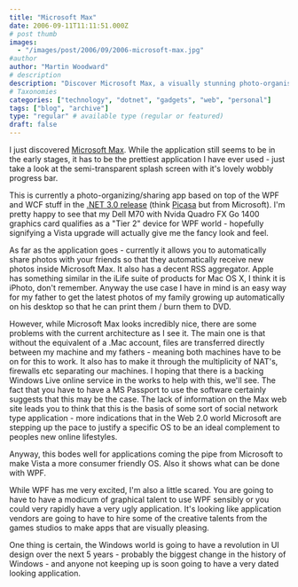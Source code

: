 ```yaml
---
title: "Microsoft Max"
date: 2006-09-11T11:11:51.000Z
# post thumb
images:
  - "/images/post/2006/09/2006-microsoft-max.jpg"
#author
author: "Martin Woodward"
# description
description: "Discover Microsoft Max, a visually stunning photo-organising app that simplifies sharing while hinting at future online capabilities."
# Taxonomies
categories: ["technology", "dotnet", "gadgets", "web", "personal"]
tags: ["blog", "archive"]
type: "regular" # available type (regular or featured)
draft: false
---
```

I just discovered [Microsoft Max](http://www.microsoft.com/max/index.html).  While the application still seems to be in the early stages, it has to be the prettiest application I have ever used - just take a look at the semi-transparent splash screen with it's lovely wobbly progress bar.   

This is currently a photo-organizing/sharing app based on top of the WPF and WCF stuff in the [.NET 3.0 release](http://www.woodwardweb.com/dotnet/000278.html) (think [Picasa](http://picasa.google.com/) but from Microsoft).  I'm pretty happy to see that my Dell M70 with Nvida Quadro FX Go 1400 graphics card qualifies as a "Tier 2" device for WPF world - hopefully signifying a Vista upgrade will actually give me the fancy look and feel. 

As far as the application goes - currently it allows you to automatically share photos with your friends so that they automatically receive new photos inside Microsoft Max.  It also has a decent RSS aggregator.  Apple has something similar in the iLife suite of products for Mac OS X, I think it is iPhoto, don't remember.  Anyway the use case I have in mind is an easy way for my father to get the latest photos of my family growing up automatically on his desktop so that he can print them / burn them to DVD. 

However, while Microsoft Max looks incredibly nice, there are some problems with the current architecture as I see it.  The main one is that without the equivalent of a .Mac account, files are transferred directly between my machine and my fathers - meaning both machines have to be on for this to work.  It also has to make it through the multiplicity of NAT's, firewalls etc separating our machines.  I hoping that there is a backing Windows Live online service in the works to help with this, we'll see.  The fact that you have to have a MS Passport to use the software certainly suggests that this may be the case.  The lack of information on the Max web site leads you to think that this is the basis of some sort of social network type application - more indications that in the Web 2.0 world Microsoft are stepping up the pace to justify a specific OS to be an ideal complement to peoples new online lifestyles. 

Anyway, this bodes well for applications coming the pipe from Microsoft to make Vista a more consumer friendly OS.  Also it shows what can be done with WPF.   

While WPF has me very excited, I'm also a little scared.  You are going to have to have a modicum of graphical talent to use WPF sensibly or you could very rapidly have a very ugly application.  It's looking like application vendors are going to have to hire some of the creative talents from the games studios to make apps that are visually pleasing.   

One thing is certain, the Windows world is going to have a revolution in UI design over the next 5 years - probably the biggest change in the history of Windows - and anyone not keeping up is soon going to have a very dated looking application.
